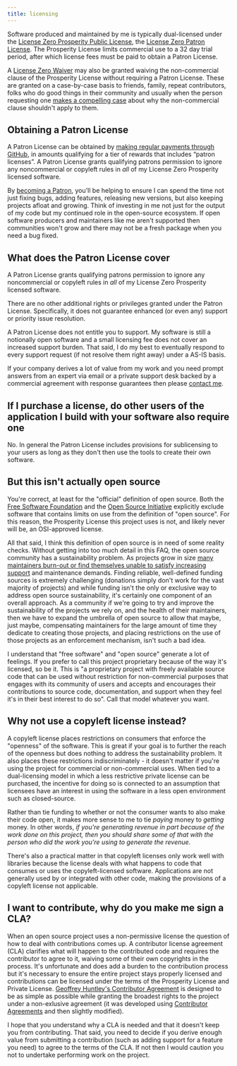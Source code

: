 ```yaml
---
title: licensing
---
```


Software produced and maintained by me is typically dual-licensed under the [License Zero Prosperity Public License](https://licensezero.com/licenses/prosperity), the [License Zero Patron License](https://blog.licensezero.com/2019/05/24/patron-license.html). The Prosperity License limits commercial use to a 32 day trial period, after which license fees must be paid to obtain a Patron License.

A [License Zero Waiver](https://licensezero.com/licenses/waiver) may also be granted waiving the non-commercial clause of the Prosperity License without requiring a Patron License. These are granted on a case-by-case basis to friends, family, repeat contributors, folks who do good things in their community and usually when the person requesting one [makes a compelling case][contact] about why the non-commercial clause shouldn't apply to them.

## Obtaining a Patron License

A Patron License can be obtained by [making regular payments through GitHub][support-me], in amounts qualifying for a tier of rewards that includes “patron licenses”. A Patron License grants qualifying patrons permission to ignore any noncommercial or copyleft rules in _all_ of my License Zero Prosperity licensed software.

By [becoming a Patron][support-me], you'll be helping to ensure I can spend the time not just fixing bugs, adding features, releasing new versions, but also keeping projects afloat and growing. Think of investing in me not just for the output of my code but my continued role in the open-source ecosystem. If open software producers and maintainers like me aren't supported then communities won't grow and there may not be a fresh package when you need a bug fixed.

## What does the Patron License cover

A Patron License grants qualifying patrons permission to ignore any noncommercial or copyleft rules in _all_ of my License Zero Prosperity licensed software.

There are no other additional rights or privileges granted under the Patron License. Specifically, it does not guarantee enhanced (or even any) support or priority issue resolution.

A Patron License does not entitle you to support. My software is still a notionally open software and a small licensing fee does not cover an increased support burden. That said, I do my best to eventually respond to every support request (if not resolve them right away) under a AS-IS basis.

If your company derives a lot of value from my work and you need prompt answers from an expert via email or a private support desk backed by a commercial agreement with response guarantees then please [contact me][contact].

## If I purchase a license, do other users of the application I build with your software also require one

No. In general the Patron License includes provisions for sublicensing to your users as long as they don't then use the tools to create their own software.

## But this isn't actually open source

You're correct, at least for the "official" definition of open source. Both the [Free Software Foundation](https://www.gnu.org/philosophy/free-sw.en.html) and the [Open Source Initiative](https://opensource.org/osd-annotated) explicitly exclude software that contains limits on use from the definition of "open source". For this reason, the Prosperity License this project uses is not, and likely never will be, an OSI-approved license.

All that said, I think this definition of open source is in need of some reality checks. Without getting into too much detail in this FAQ, the open source community has a sustainability problem. As projects grow in size [many maintainers burn-out or find themselves unable to satisfy increasing support][burnout] and maintenance demands. Finding reliable, well-defined funding sources is extremely challenging (donations simply don't work for the vast majority of projects) and while funding isn't the only or exclusive way to address open source sustainability, it's certainly one component of an overall approach. As a community if we're going to try and improve the sustainability of the projects we rely on, and the health of their maintainers, then we have to expand the umbrella of open source to allow that maybe, just maybe, compensating maintainers for the large amount of time they dedicate to creating those projects, and placing restrictions on the use of those projects as an enforcement mechanism, isn't such a bad idea.

I understand that "free software" and "open source" generate a lot of feelings. If you prefer to call this project proprietary because of the way it's licensed, so be it. This is "a proprietary project with freely available source code that can be used without restriction for non-commercial purposes that engages with its community of users and accepts and encourages their contributions to source code, documentation, and support when they feel it's in their best interest to do so". Call that model whatever you want.

## Why not use a copyleft license instead?

A copyleft license places restrictions on consumers that enforce the "openness" of the software. This is great if your goal is to further the reach of the openness but does nothing to address the sustainability problem. It also places these restrictions indiscriminately - it doesn't matter if you're using the project for commercial or non-commercial uses. When tied to a dual-licensing model in which a less restrictive private license can be purchased, the incentive for doing so is connected to an assumption that licensees have an interest in using the software in a less open environment such as closed-source.

Rather than tie funding to whether or not the consumer wants to also make their code open, it makes more sense to me to tie _paying_ money to _getting_ money. In other words, _if you're generating revenue in part because of the work done on this project, then you should share some of that with the person who did the work you're using to generate the revenue_.

There's also a practical matter in that copyleft licenses only work well with libraries because the license deals with what happens to code that consumes or uses the copyleft-licensed software. Applications are not generally used by or integrated with other code, making the provisions of a copyleft license not applicable.

## I want to contribute, why do you make me sign a CLA?

When an open source project uses a non-permissive license the question of how to deal with contributions comes up. A contributor license agreement (CLA) clarifies what will happen to the contributed code and requires the contributor to agree to it, waiving some of their own copyrights in the process. It's unfortunate and does add a burden to the contribution process but it's necessary to ensure the entire project stays properly licensed and contributions can be licensed under the terms of the Prosperity License and Private License. [Geoffrey Huntley's Contributor Agreement][cla] is designed to be as simple as possible while granting the broadest rights to the project under a non-exlusive agreement (it was developed using [Contributor Agreements](http://contributoragreements.org/) and then slightly modified).

I hope that you understand why a CLA is needed and that it doesn't keep you from contributing. That said, you need to decide if you derive enough value from submitting a contribution (such as adding support for a feature you need) to agree to the terms of the CLA. If not then I would caution you not to undertake performing work on the project.

<!-- links -->
[burnout]: https://www.youtube.com/watch?v=0t85TyH-h04
[cla]: https://ghuntley.com/cla
[contact]: https://ghuntley.com/contact
[support-me]: https://ghuntley.com/support



